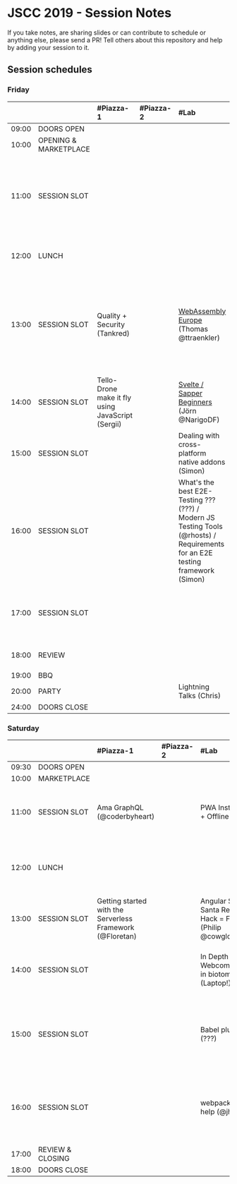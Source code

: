 # JSCC 2019 - Session Notes

If you take notes, are sharing slides or can contribute to schedule or anything
else, please send a PR! Tell others about this repository and help by adding
your session to it.

## Session schedules

### Friday

|       |                       | #Piazza-1                                         | #Piazza-2 | #Lab                                                                                                                          | #Workshop                                                                                                                                                   | #Meeting                                                                                   | #Telko-1                                                             | #Blue                                                                                       | #Senf | Somewhere else                                                                                                                                                   |
| :---- | :-------------------- | :------------------------------------------------ | :-------- | :---------------------------------------------------------------------------------------------------------------------------- | :---------------------------------------------------------------------------------------------------------------------------------------------------------- | :----------------------------------------------------------------------------------------- | :------------------------------------------------------------------- | :------------------------------------------------------------------------------------------ | :---- | :--------------------------------------------------------------------------------------------------------------------------------------------------------------- |
| 09:00 | DOORS OPEN            |                                                   |           |                                                                                                                               |                                                                                                                                                             |                                                                                            |                                                                      |                                                                                             |       |                                                                                                                                                                  |
| 10:00 | OPENING & MARKETPLACE |                                                   |           |                                                                                                                               |                                                                                                                                                             |                                                                                            |                                                                      |                                                                                             |       |                                                                                                                                                                  |
| 11:00 | SESSION SLOT          |                                                   |           |                                                                                                                               | Speed Tooling (???) / Monitor Web Performance (Tsvetan)<br />- window.performance<br />- data w/reaction<br />- Beacons handling<br />- and ??? (Basic run) | MunichSchool TDD (Daniel)                                                                  | Building TS, Node.js training expectations / must have topics (Oleg) | INTRO React Hooks [Slides](https://martinlechner1.github.io/react-hooks-talk/) (Martin)     |       |                                                                                                                                                                  |
| 12:00 | LUNCH                 |                                                   |           |                                                                                                                               |                                                                                                                                                             | [jskatas.org Where should it go? Input wanted (@wolframkriesing)](./jskatas.org/README.md) |                                                                      |                                                                                             |       | [Learn to collaborate](./learn-to-collaborate/README.md) -> outside (@coderbyheart)                                                                                                                  |
| 13:00 | SESSION SLOT          | Quality + Security (Tankred)                      |           | [WebAssembly Europe](./webassembly.eu/README.md) (Thomas @ttraenkler)                                                         | Creative Coding Session<br/>- max 10ppl<br/>- pls bring laptop (Manuel)                                                                                     |                                                                                            | Whitelabel JS Apps (Rebrand / User) (Deniz)                          | Reason(ML)able Programming (3 Wishes) (Marco)                                               |       | Hiring Tech Interviews -> ??? (Sergii)<br />Creating + maintaining open source / Open Source Collaboration for sign language learning games? -> ??? (???, Agnes) |
| 14:00 | SESSION SLOT          | Tello-Drone make it fly using JavaScript (Sergii) |           | [Svelte / Sapper Beginners](./svelte-sapper/README.md) (Jörn @NarigoDF)                                                       | ProBot GitHub / GitLab Automation (@meaku)                                                                                                                  | Elm (Andy)<br/>- with funtional Programming<br/>- property based testing<br/>- and Vim     |                                                                      | Freelancing (Jeff)                                                                          |       | University vs. practical training -> Baseball Court (Karl)                                                                                                       |
| 15:00 | SESSION SLOT          |                                                   |           | Dealing with cross-platform native addons (Simon)                                                                             | Micro Frontend (Andi)                                                                                                                                       | Help me write functional controllers io-ts + fp-ts #Typescript (@coderbyheart)             |                                                                      | Cross Platform Dev with Flutter and Dart (@Sven)                                            |       | Morning Kata w/ discussion on how #Practice #TDD -> at the BBQ (@wolframkriesing)                                                                                |
| 16:00 | SESSION SLOT          |                                                   |           | What's the best E2E-Testing ??? (???) / Modern JS Testing Tools (@rhosts) / Requirements for an E2E testing framework (Simon) |                                                                                                                                                             | Webcomponents (Marc)                                                                       |                                                                      |                                                                                             |       |                                                                                                                                                                  |
| 17:00 | SESSION SLOT          |                                                   |           |                                                                                                                               | JAMSTACK Static Site Bundler #Gatsby (Robert)                                                                                                               | Publishing packages to #npm and alternatives (@coderbyheart) / no transpile (Wolfram)      |                                                                      | [Web Architectures](web-architectures/README.md) collection & comparison (Marco + Brigitte) |       |                                                                                                                                                                  |
| 18:00 | REVIEW                |                                                   |           |                                                                                                                               |                                                                                                                                                             |                                                                                            |                                                                      |                                                                                             |       | 50yrs moon creative coding w. p5js / pixi.js (Andi)                                                                                                              |
| 19:00 | BBQ                   |                                                   |           |                                                                                                                               |                                                                                                                                                             |                                                                                            |                                                                      |                                                                                             |       |                                                                                                                                                                  |
| 20:00 | PARTY                 |                                                   |           | Lightning Talks (Chris)                                                                                                       |                                                                                                                                                             |                                                                                            |                                                                      |                                                                                             |       |                                                                                                                                                                  |
| 24:00 | DOORS CLOSE           |                                                   |           |                                                                                                                               |                                                                                                                                                             |                                                                                            |                                                                      |                                                                                             |       |                                                                                                                                                                  |

### Saturday

|       |                  | #Piazza-1                                                 | #Piazza-2 | #Lab                                                         | #Workshop                                                                             | #Meeting                                                                      | #Telko-1                                                 | #Blue                                        | #Senf                                                                           | Somewhere else                             |
| :---- | :--------------- | :-------------------------------------------------------- | :-------- | :----------------------------------------------------------- | :------------------------------------------------------------------------------------ | :---------------------------------------------------------------------------- | :------------------------------------------------------- | :------------------------------------------- | :------------------------------------------------------------------------------ | :----------------------------------------- |
| 09:30 | DOORS OPEN       |                                                           |           |                                                              |                                                                                       |                                                                               |                                                          |                                              |                                                                                 |                                            |
| 10:00 | MARKETPLACE      |                                                           |           |                                                              |                                                                                       |                                                                               |                                                          |                                              |                                                                                 |                                            |
| 11:00 | SESSION SLOT     | Ama GraphQL (@coderbyheart)                               |           | PWA Installable + Offline (Philip)                           |                                                                                       | Elm Workshop (Jonathan)                                                       |                                                          | Build a CLI (Laptop!) (Marc)                 | Web Architectures cont..... (ungelöst) (Brigitte / Marco)                       | Passion for coffee (at CafeBar) (Carsten)  |
| 12:00 | LUNCH            |                                                           |           |                                                              |                                                                                       | Hexagonal Architecture Show+Tell #Backend #TypeScript (@coderbyheart)         |                                                          | TDD for kids (talk) (@wolframkriesing)       |                                                                                 |                                            |
| 13:00 | SESSION SLOT     | Getting started with the Serverless Framework (@Floretan) |           | Angular Secret Santa Refactor / Hack = Fun (Philip @cowglow) | React Global State with Hooks & context (Debbi)                                       | Bluetooth in the browser (Patrick)                                            |                                                          | Munich TDD School Mob Session (???)          | Recruiting Pt. 2 - the candidate (Sebastian)                                    |                                            |
| 14:00 | SESSION SLOT     |                                                           |           | In Depth Webcomponents in biotome (Laptop!) (Marc)           | What we learned about testing in writing 5000+ tests - Jest+Karma+Angular (Christian) | Creative Coding Session (Manuel)<br />- max 10 ppl<br />- please bring Laptop |                                                          | NestJS (Daniel @HilpoltsteinerD)             |                                                                                 |                                            |
| 15:00 | SESSION SLOT     |                                                           |           | Babel plugins (???)                                          | Gatsby (JamStack) - Jscc Website - (Daniel / Robert)                                  | Writing a technical Book (ML) and using some TDD (Lars)                       |                                                          | Dev env reproducible linux OS Nixos (???)    | Organising Front-End Components (specific? generic? size? purpose?) (Sebastian) | Learning and teaching programming (Philip) |
| 16:00 | SESSION SLOT     |                                                           |           | webpack config help (@jhnns)                                 | Keybindings tips and tricks you may not know (any editor) (???)                       | Deno Try-out (Jörn @NarigoDF)                                                 | Building a Spotify App based on GraphQL -> Rest (Robert) | TDD your docker container (@wolframkriesing) |                                                                                 |                                            |
| 17:00 | REVIEW & CLOSING |                                                           |           |                                                              |                                                                                       |                                                                               |                                                          |                                              |                                                                                 |                                            |
| 18:00 | DOORS CLOSE      |                                                           |           |                                                              |                                                                                       |                                                                               |                                                          |                                              |                                                                                 |                                            |
